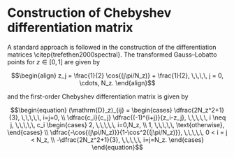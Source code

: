 # Construction of Chebyshev differentiation matrix
A standard approach is followed in the construction of the differentiation matrices 
\citep{trefethen2000spectral}. The transformed Gauss–Lobatto points for 
$z \in [0, 1]$ are given by
```math
\begin{align}
    z_j = \frac{1}{2} \cos{(j\pi/N_z)} + \frac{1}{2},
    \,\,\,\,
    j = 0, \cdots, N_z.
\end{align}
```
and the first-order Chebyshev differentiation matrix is given by
```math
\begin{equation}
  (\mathrm{D}_z)_{ij} = \begin{cases}
     \dfrac{2N_z^2+1}{3},  \,\,\,\,\, i=j=0, 
\\
    \dfrac{c_i}{c_j} \dfrac{(-1)^{i+j}}{z_i-z_j},
     \,\,\,\,\, i \neq j,
     \,\,\,\,\, c_i
     \begin{cases} 
        2, \,\,\,\,\, i=0,N_z, \\
        1, \,\,\,\,\, \text{otherwise},
     \end{cases}
\\
    \dfrac{-\cos{(j\pi/N_z)}}{1-\cos^2{(j\pi/N_z)}},
    \,\,\,\,\, 0 < i = j < N_z,
\\
    -\dfrac{2N_z^2+1}{3}, \,\,\,\,\, i=j=N_z.
  \end{cases}
\end{equation}
```
